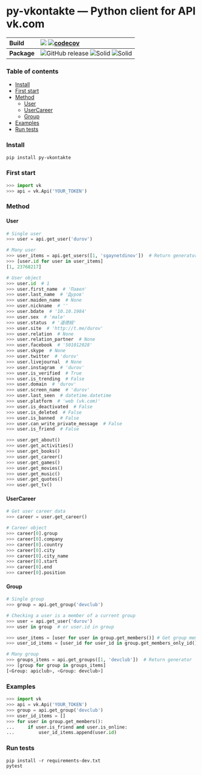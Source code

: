 # py-vkontakte — Python client for API vk.com

**Build** | ![](https://github.com/sgaynetdinov/py-vkontakte/workflows/unittest/badge.svg) [![codecov](https://codecov.io/gh/sgaynetdinov/py-vkontakte/branch/master/graph/badge.svg)](https://codecov.io/gh/sgaynetdinov/py-vkontakte)
:---   | :---  
**Package** | ![GitHub release](https://img.shields.io/github/release/sgaynetdinov/py-vkontakte.svg) ![Solid](https://img.shields.io/pypi/pyversions/py-vkontakte.svg) ![Solid](https://img.shields.io/pypi/wheel/py-vkontakte.svg)


### Table of contents

- [Install](#install)
- [First start](#first-start)
- [Method](#method)
  - [User](#user)
  - [UserCareer](#usercareer)
  - [Group](#group)
- [Examples](#examples)
- [Run tests](#run-tests)


### Install

```sh
pip install py-vkontakte
```

### First start

```python
>>> import vk
>>> api = vk.Api('YOUR_TOKEN')
```

### Method

#### User
```python
# Single user
>>> user = api.get_user('durov')

# Many user
>>> user_items = api.get_users([1, 'sgaynetdinov'])  # Return generator
>>> [user.id for user in user_items]
[1, 23768217]

# User object
>>> user.id  # 1
>>> user.first_name  # 'Павел'
>>> user.last_name  # 'Дуров'
>>> user.maiden_name  # None
>>> user.nickname  # ''
>>> user.bdate  # '10.10.1984'
>>> user.sex  # 'male'
>>> user.status  # '道德經'
>>> user.site  # 'http://t.me/durov'
>>> user.relation  # None
>>> user.relation_partner  # None
>>> user.facebook  # '501012028'
>>> user.skype  # None
>>> user.twitter  # 'durov'
>>> user.livejournal  # None
>>> user.instagram  # 'durov'
>>> user.is_verified  # True
>>> user.is_trending  # False
>>> user.domain  # 'durov'
>>> user.screen_name  # 'durov'
>>> user.last_seen  # datetime.datetime
>>> user.platform  # 'web (vk.com)'
>>> user.is_deactivated  # False
>>> user.is_deleted  # False
>>> user.is_banned  # False
>>> user.can_write_private_message  # False
>>> user.is_friend  # False

>>> user.get_about()
>>> user.get_activities()
>>> user.get_books()
>>> user.get_career()
>>> user.get_games()
>>> user.get_movies()
>>> user.get_music()
>>> user.get_quotes()
>>> user.get_tv()
```


#### UserCareer
```python
# Get user career data
>>> career = user.get_career()

# Career object
>>> career[0].group
>>> career[0].company
>>> career[0].country
>>> career[0].city
>>> career[0].city_name
>>> career[0].start
>>> career[0].end
>>> career[0].position
```


#### Group

```python
# Single group
>>> group = api.get_group('devclub')

# Checking a user is a member of a current group
>>> user = api.get_user('durov')
>>> user in group  # or user.id in group

>>> user_items = [user for user in group.get_members()] # Get group members
>>> user_id_items = [user_id for user_id in group.get_members_only_id()] # Get only group members ID

# Many group
>>> groups_items = api.get_groups([1, 'devclub'])  # Return generator
>>> [group for group in groups_items]
[<Group: apiclub>, <Group: devclub>]
```

### Examples

```python
>>> import vk
>>> api = vk.Api('YOUR_TOKEN')
>>> group = api.get_group('devclub')
>>> user_id_items = []
>>> for user in group.get_members():
...     if user.is_friend and user.is_online:
...     	user_id_items.append(user.id)
```

### Run tests

```
pip install -r requirements-dev.txt
pytest
```
